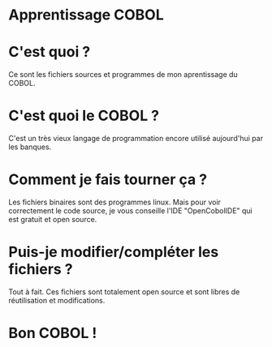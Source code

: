 # Apprentissage COBOL
# C'est quoi ?
Ce sont les fichiers sources et programmes de mon aprentissage du COBOL.
# C'est quoi le COBOL ?
C'est un très vieux langage de programmation encore utilisé aujourd'hui par les banques.
# Comment je fais tourner ça ?
Les fichiers binaires sont des programmes linux. Mais pour voir correctement le code source, je vous conseille l'IDE "OpenCobolIDE" qui est gratuit et open source.
# Puis-je modifier/compléter les fichiers ?
Tout à fait. Ces fichiers sont totalement open source et sont libres de réutilisation et modifications.
# Bon COBOL !

